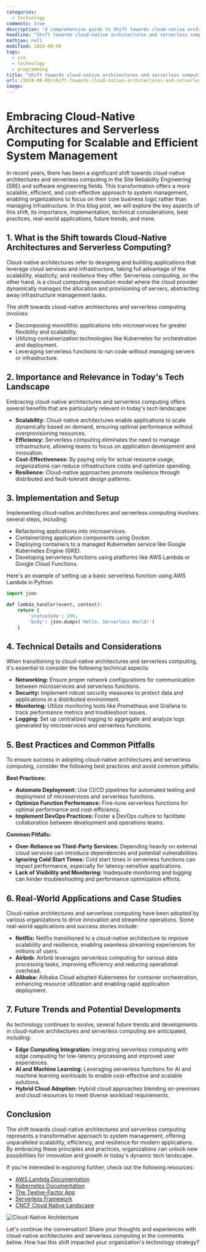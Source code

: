 ```yaml
---
categories:
  - technology
comments: true
description: "A comprehensive guide to Shift towards cloud-native architectures and serverless computing for scalable and efficient system management in SRE and engineering fields"
headline: "Shift towards cloud-native architectures and serverless computing for scalable and efficient system management in SRE and engineering fields: Everything You Need to Know"
mathjax: null
modified: 2024-08-09
tags:
  - sre
  - technology
  - programming
title: "Shift towards cloud-native architectures and serverless computing for scalable and efficient system management in SRE and engineering fields"
url: /2024-08-09/shift-towards-cloud-native-architectures-and-serverless-computing-for-scalable-and-efficient-system-management-in-sre-and-engineering-fields/
image: 
---
```


# Embracing Cloud-Native Architectures and Serverless Computing for Scalable and Efficient System Management

In recent years, there has been a significant shift towards cloud-native architectures and serverless computing in the Site Reliability Engineering (SRE) and software engineering fields. This transformation offers a more scalable, efficient, and cost-effective approach to system management, enabling organizations to focus on their core business logic rather than managing infrastructure. In this blog post, we will explore the key aspects of this shift, its importance, implementation, technical considerations, best practices, real-world applications, future trends, and more.

## 1. What is the Shift towards Cloud-Native Architectures and Serverless Computing?

Cloud-native architectures refer to designing and building applications that leverage cloud services and infrastructure, taking full advantage of the scalability, elasticity, and resilience they offer. Serverless computing, on the other hand, is a cloud computing execution model where the cloud provider dynamically manages the allocation and provisioning of servers, abstracting away infrastructure management tasks.

The shift towards cloud-native architectures and serverless computing involves:

- Decomposing monolithic applications into microservices for greater flexibility and scalability.
- Utilizing containerization technologies like Kubernetes for orchestration and deployment.
- Leveraging serverless functions to run code without managing servers or infrastructure.

## 2. Importance and Relevance in Today's Tech Landscape

Embracing cloud-native architectures and serverless computing offers several benefits that are particularly relevant in today's tech landscape:

- **Scalability:** Cloud-native architectures enable applications to scale dynamically based on demand, ensuring optimal performance without overprovisioning resources.
- **Efficiency:** Serverless computing eliminates the need to manage infrastructure, allowing teams to focus on application development and innovation.
- **Cost-Effectiveness:** By paying only for actual resource usage, organizations can reduce infrastructure costs and optimize spending.
- **Resilience:** Cloud-native approaches promote resilience through distributed and fault-tolerant design patterns.

## 3. Implementation and Setup

Implementing cloud-native architectures and serverless computing involves several steps, including:

- Refactoring applications into microservices.
- Containerizing application components using Docker.
- Deploying containers to a managed Kubernetes service like Google Kubernetes Engine (GKE).
- Developing serverless functions using platforms like AWS Lambda or Google Cloud Functions.

Here's an example of setting up a basic serverless function using AWS Lambda in Python:

```python
import json

def lambda_handler(event, context):
    return {
        'statusCode': 200,
        'body': json.dumps('Hello, Serverless World!')
    }
```

## 4. Technical Details and Considerations

When transitioning to cloud-native architectures and serverless computing, it's essential to consider the following technical aspects:

- **Networking:** Ensure proper network configurations for communication between microservices and serverless functions.
- **Security:** Implement robust security measures to protect data and applications in a distributed environment.
- **Monitoring:** Utilize monitoring tools like Prometheus and Grafana to track performance metrics and troubleshoot issues.
- **Logging:** Set up centralized logging to aggregate and analyze logs generated by microservices and serverless functions.

## 5. Best Practices and Common Pitfalls

To ensure success in adopting cloud-native architectures and serverless computing, consider the following best practices and avoid common pitfalls:

**Best Practices:**
- **Automate Deployment:** Use CI/CD pipelines for automated testing and deployment of microservices and serverless functions.
- **Optimize Function Performance:** Fine-tune serverless functions for optimal performance and cost-efficiency.
- **Implement DevOps Practices:** Foster a DevOps culture to facilitate collaboration between development and operations teams.

**Common Pitfalls:**
- **Over-Reliance on Third-Party Services:** Depending heavily on external cloud services can introduce dependencies and potential vulnerabilities.
- **Ignoring Cold Start Times:** Cold start times in serverless functions can impact performance, especially for latency-sensitive applications.
- **Lack of Visibility and Monitoring:** Inadequate monitoring and logging can hinder troubleshooting and performance optimization efforts.

## 6. Real-World Applications and Case Studies

Cloud-native architectures and serverless computing have been adopted by various organizations to drive innovation and streamline operations. Some real-world applications and success stories include:

- **Netflix:** Netflix transitioned to a cloud-native architecture to improve scalability and resilience, enabling seamless streaming experiences for millions of users.
- **Airbnb:** Airbnb leverages serverless computing for various data processing tasks, improving efficiency and reducing operational overhead.
- **Alibaba:** Alibaba Cloud adopted Kubernetes for container orchestration, enhancing resource utilization and enabling rapid application deployment.

## 7. Future Trends and Potential Developments

As technology continues to evolve, several future trends and developments in cloud-native architectures and serverless computing are anticipated, including:

- **Edge Computing Integration:** Integrating serverless computing with edge computing for low-latency processing and improved user experiences.
- **AI and Machine Learning:** Leveraging serverless functions for AI and machine learning workloads to enable cost-effective and scalable solutions.
- **Hybrid Cloud Adoption:** Hybrid cloud approaches blending on-premises and cloud resources to meet diverse workload requirements.

## Conclusion

The shift towards cloud-native architectures and serverless computing represents a transformative approach to system management, offering unparalleled scalability, efficiency, and resilience for modern applications. By embracing these principles and practices, organizations can unlock new possibilities for innovation and growth in today's dynamic tech landscape.

If you're interested in exploring further, check out the following resources:

- [AWS Lambda Documentation](https://docs.aws.amazon.com/lambda)
- [Kubernetes Documentation](https://kubernetes.io/docs/)
- [The Twelve-Factor App](https://12factor.net/)
- [Serverless Framework](https://www.serverless.com/)
- [CNCF Cloud Native Landscape](https://landscape.cncf.io/)

![Cloud-Native Architecture](https://www.example.com/cloud-native-architecture.jpg)

Let's continue the conversation! Share your thoughts and experiences with cloud-native architectures and serverless computing in the comments below. How has this shift impacted your organization's technology strategy?

